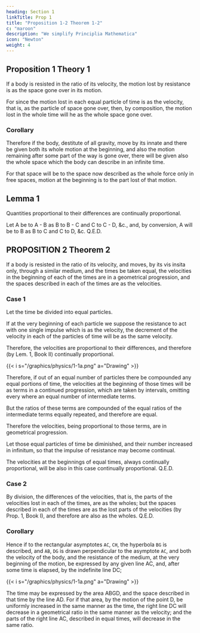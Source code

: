```yaml
---
heading: Section 1
linkTitle: Prop 1
title: "Proposition 1-2 Theorem 1-2"
c: "maroon"
description: "We simplify Principlia Mathematica"
icon: "Newton"
weight: 4
---
```



## Proposition 1 Theory 1

If a body is resisted in the ratio of its velocity, the motion lost by resistance is as the space gone over in its motion.

For since the motion lost in each equal particle of time is as the velocity, that is, as the particle of space gone over, then, by composition, the motion lost in the whole time will he as the whole space gone over.

### Corollary 

Therefore if the body, destitute of all gravity, move by its innate and there be given both its whole motion at the
beginning, and also the motion remaining after some part of the way is gone over, there will be given also the whole space which the body can describe in an infinite time.

For that space will be to the space now described as the whole force only in free spaces, motion at the beginning
is to the part lost of that motion.

## Lemma 1 

Quantities proportional to their differences are continually proportional.

Let A be to A - B as B to B - C and C to C - D, &c., and, by conversion, A will be to B as B to C and C to D, &c.   Q.E.D.




## PROPOSITION 2 Theorem 2

If a body is resisted in the ratio of its velocity, and moves, by its vis insita only, through a similar medium, and the times be taken equal, the velocities in the beginning of each of the times are in a geometrical progression, and the spaces described in each of the times are as the velocities.

### Case 1

Let the time be divided into equal particles.

If at the very beginning of each particle we suppose the resistance to act with one single impulse which is as the velocity, the decrement of the velocity in each of the particles of time will be as the same velocity.

Therefore, the velocities are proportional to their differences, and therefore (by Lem. 1, Book II) continually proportional.

{{< i s="/graphics/physics/1-1a.png" a="Drawing" >}}


Therefore, if out of an equal number of particles there be compounded any equal portions of time, the velocities at the beginning of those times will be as terms in a continued progression, which are taken by intervals, omitting every where an equal number of intermediate terms. 

But the ratios of these terms are compounded of the equal ratios of the intermediate terms equally repeated, and therefore are equal.

Therefore the velocities, being proportional to those terms, are in geometrical progression.

Let those equal particles of time be diminished, and their number increased in infinitum, so that the impulse of resistance may become continual.

The velocities at the beginnings of equal times, always continually proportional, will be also in this case continually proportional.   Q.E.D.


### Case 2

By division, the differences of the velocities, that is, the parts of the velocities lost in each of the times, are as the wholes; but the spaces described in each of the times are as the lost parts of the velocities (by Prop. 1, Book I), and therefore are also as the wholes.   Q.E.D.


### Corollary  

Hence if to the rectangular asymptotes `AC`, `CH`, the hyperbola `BG` is described, and `AB`, `DG` is drawn perpendicular to the asymptote `AC`, and both the velocity of the body, and the resistance of the medium, at the very beginning of the motion, be expressed by any given line AC, and, after some time is elapsed, by the indefinite line DC; 

{{< i s="/graphics/physics/1-1a.png" a="Drawing" >}}


The time may be expressed by the area ABGD, and the space described in that time by the line AD. For if that area, by the motion of the point D, be uniformly increased in the same manner as the time, the right line DC will decrease in a geometrical ratio in the same manner as the velocity; and the parts of the right line AC, described in equal times, will decrease in the same ratio.

